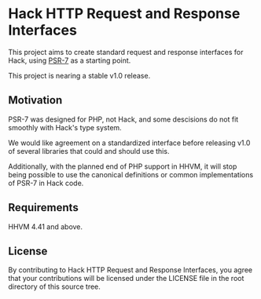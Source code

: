 Hack HTTP Request and Response Interfaces
=========================================

This project aims to create standard request and response interfaces for Hack,
using [PSR-7](http://www.php-fig.org/psr/psr-7/) as a starting point.

This project is nearing a stable v1.0 release.

## Motivation

PSR-7 was designed for PHP, not Hack, and some descisions do not fit smoothly
with Hack's type system.

We would like agreement on a standardized interface before releasing v1.0 of
several libraries that could and should use this.

Additionally, with the planned end of PHP support in HHVM, it will stop being
possible to use the canonical definitions or common implementations of PSR-7 in
Hack code.

## Requirements

HHVM 4.41 and above.

## License

By contributing to Hack HTTP Request and Response Interfaces, you agree that your contributions will be licensed
under the LICENSE file in the root directory of this source tree.
